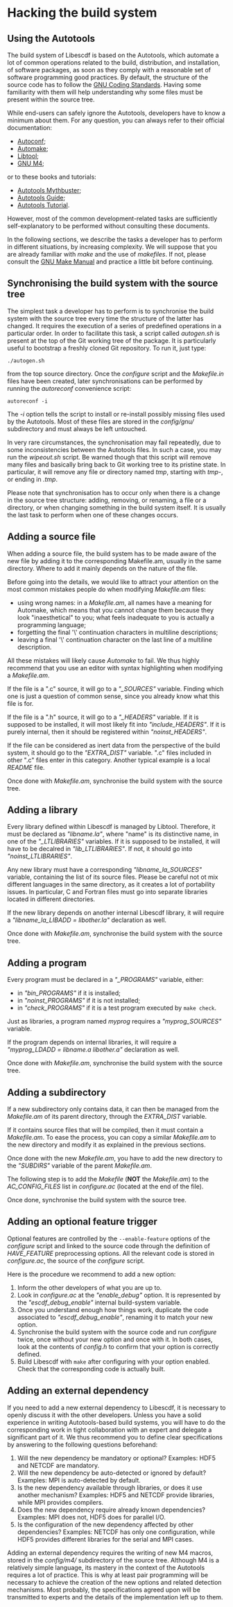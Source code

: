 Hacking the build system
========================

Using the Autotools
-------------------

The build system of Libescdf is based on the Autotools, which automate a lot
of common operations related to the build, distribution, and installation, of
software packages, as soon as they comply with a reasonable set of software
programming good practices. By default, the structure of the source code has
to follow the [GNU Coding Standards](https://www.gnu.org/prep/standards/).
Having some familiarity with them will help understanding why some files must
be present within the source tree.

While end-users can safely ignore the Autotools, developers have to know a
minimum about them. For any question, you can always refer to their official
documentation:

  * [Autoconf](https://www.gnu.org/software/autoconf/manual/);
  * [Automake](https://www.gnu.org/software/automake/manual/);
  * [Libtool](https://www.gnu.org/software/libtool/manual/);
  * [GNU M4](https://www.gnu.org/software/m4/manual/);

or to these books and tutorials:

  * [Autotools Mythbuster](https://autotools.io/);
  * [Autotools Guide](http://www.freesoftwaremagazine.com/books/autotools_a_guide_to_autoconf_automake_libtool);
  * [Autotools Tutorial](https://www.lrde.epita.fr/~adl/autotools.html).

However, most of the common development-related tasks are sufficiently
self-explanatory to be performed without consulting these documents.

In the following sections, we describe the tasks a developer has to perform in
different situations, by increasing complexity. We will suppose that you are
already familiar with *make* and the use of *makefiles*. If not, please
consult the [GNU Make Manual](https://www.gnu.org/software/make/manual/) and
practice a little bit before continuing.


Synchronising the build system with the source tree
---------------------------------------------------

The simplest task a developer has to perform is to synchronise the build
system with the source tree every time the structure of the latter has
changed. It requires the execution of a series of predefined operations in a
particular order. In order to facilitate this task, a script called
*autogen.sh* is present at the top of the Git working tree of the package. It
is particularly useful to bootstrap a freshly cloned Git repository. To run
it, just type:

    ./autogen.sh

from the top source directory. Once the *configure* script and the
*Makefile.in* files have been created, later synchronisations can be performed
by running the *autoreconf* convenience script:

    autoreconf -i

The *-i* option tells the script to install or re-install possibly missing
files used by the Autotools. Most of these files are stored in the
*config/gnu/* subdirectory and must always be left untouched.

In very rare circumstances, the synchronisation may fail repeatedly, due to
some inconsistencies between the Autotools files. In such a case, you may run
the *wipeout.sh* script. Be warned though that this script will remove many
files and basically bring back to Git working tree to its pristine state. In
particular, it will remove any file or directory named *tmp*, starting with
*tmp-*, or ending in *.tmp*.

Please note that synchronisation has to occur only when there is a change in
the source tree structure: adding, removing, or renaming, a file or a
directory, or when changing something in the build system itself. It is
usually the last task to perform when one of these changes occurs.


Adding a source file
--------------------

When adding a source file, the build system has to be made aware of the new
file by adding it to the corresponding Makefile.am, usually in the same
directory. Where to add it mainly depends on the nature of the file.

Before going into the details, we would like to attract your attention on the
most common mistakes people do when modifying *Makefile.am* files:

  * using wrong names: in a *Makefile.am*, all names have a meaning for
    Automake, which means that you cannot change them because they look
    "inaesthetical" to you; what feels inadequate to you is actually a
    programming language;
  * forgetting the final '\\' continuation characters in multiline
    descriptions;
  * leaving a final '\\' continuation character on the last line of a
    multiline description.

All these mistakes will likely cause *Automake* to fail. We thus highly
recommend that you use an editor with syntax highlighting when modifying a
*Makefile.am*.

If the file is a ".c" source, it will go to a *"_SOURCES"* variable. Finding
which one is just a question of common sense, since you already know what this
file is for.

If the file is a ".h" source, it will go to a *"_HEADERS"* variable. If it is
supposed to be installed, it will most likely fit into *"include_HEADERS"*. If
it is purely internal, then it should be registered within *"noinst_HEADERS"*.

If the file can be considered as inert data from the perspective of the build
system, it should go to the *"EXTRA_DIST"* variable. ".c" files included in
other ".c" files enter in this category. Another typical example is a local
*README* file.

Once done with *Makefile.am*, synchronise the build system with the source
tree.


Adding a library
----------------

Every library defined within Libescdf is managed by Libtool. Therefore, it
must be declared as *"libname.la"*, where "name" is its distinctive name, in
one of the *"_LTLIBRARIES"* variables. If it is supposed to be installed, it
will have to be decalred in *"lib_LTLIBRARIES"*. If not, it should go into
*"noinst_LTLIBRARIES"*.

Any new library must have a corresponding *"libname_la_SOURCES"* variable,
containing the list of its source files. Please be careful not ot mix
different languages in the same directory, as it creates a lot of portability
issues. In particular, C and Fortran files must go into separate libraries
located in different directories.

If the new library depends on another internal Libescdf library, it will
require a *"libname_la_LIBADD = libother.la"* declaration as well.

Once done with *Makefile.am*, synchronise the build system with the source
tree.


Adding a program
----------------

Every program must be declared in a *"_PROGRAMS"* variable, either:

  * in *"bin_PROGRAMS"* if it is installed;
  * in *"noinst_PROGRAMS"* if it is not installed;
  * in *"check_PROGRAMS"* if it is a test program executed by `make check`.

Just as libraries, a program named *myprog* requires a *"myprog_SOURCES"*
variable.

If the program depends on internal libraries, it will require a
*"myprog_LDADD = libname.a libother.a"* declaration as well.

Once done with *Makefile.am*, synchronise the build system with the source
tree.


Adding a subdirectory
---------------------

If a new subdirectory only contains data, it can then be managed from the
*Makefile.am* of its parent directory, through the *EXTRA_DIST* variable.

If it contains source files that will be compiled, then it must contain a
*Makefile.am*. To ease the process, you can copy a similar *Makefile.am* to
the new directory and modify it as explained in the previous sections.

Once done with the new *Makefile.am*, you have to add the new directory to the
*"SUBDIRS"* variable of the parent *Makefile.am*.

The following step is to add the *Makefile* (**NOT** the *Makefile.am*) to the
*AC_CONFIG_FILES* list in *configure.ac* (located at the end of the file).

Once done, synchronise the build system with the source tree.


Adding an optional feature trigger
----------------------------------

Optional features are controlled by the `--enable-feature` options of the
*configure* script and linked to the source code through the definition of
*HAVE_FEATURE* preprocessing options. All the relevant code is stored in
*configure.ac*, the source of the *configure* script.

Here is the procedure we recommend to add a new option:

  1. Inform the other developers of what you are up to.
  2. Look in *configure.ac* at the *"enable_debug"* option. It is represented
     by the *"escdf_debug_enable"* internal build-system variable.
  3. Once you understand enough how things work, duplicate the code associated
     to *"escdf_debug_enable"*, renaming it to match your new option.
  4. Synchronise the build system with the source code and run *configure*
     twice, once without your new option and once with it. In both cases,
     look at the contents of *config.h* to confirm that your option is
     correctly defined.
  5. Build Libescdf with `make` after configuring with your option enabled.
     Check that the corresponding code is actually built.


Adding an external dependency
-----------------------------

If you need to add a new external dependency to Libescdf, it is necessary to
openly discuss it with the other developers. Unless you have a solid
experience in writing Autotools-based build systems, you will have to do the
corresponding work in tight collaboration with an expert and delegate a
significant part of it. We thus recommend you to define clear specifications
by answering to the following questions beforehand:

  1. Will the new dependency be mandatory or optional?
     Examples: HDF5 and NETCDF are mandatory.
  2. Will the new dependency be auto-detected or ignored by default?
     Examples: MPI is auto-detected by default.
  3. Is the new dependency available through libraries, or does it use another
     mechanism?
     Examples: HDF5 and NETCDF provide libraries, while MPI provides compilers.
  4. Does the new dependency require already known dependencies?
     Examples: MPI does not, HDF5 does for parallel I/O.
  5. Is the configuration of the new dependency affected by other
     dependencies?
     Examples: NETCDF has only one configuration, while HDF5 provides
     different libraries for the serial and MPI cases.

Adding an external dependency requires the writing of new M4 macros, stored in
the *config/m4/* subdirectory of the source tree. Although M4 is a relatively
simple language, its mastery in the context of the Autotools requires a lot of
practice. This is why at least pair programming will be necessary to achieve
the creation of the new options and related detection mechanisms. Most
probably, the specifications agreed upon will be transmitted to experts and
the details of the implementation left up to them.

